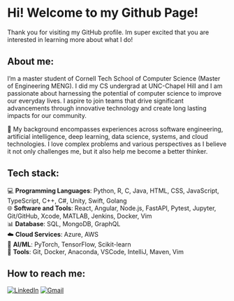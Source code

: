 # Hi! Welcome to my Github Page! 

Thank you for visiting my GitHub profile. Im super excited that you are interested in learning more about what I do!

## About me:

I’m a master student of Cornell Tech School of Computer Science (Master of Engineering MENG). I did my CS undergrad at UNC-Chapel Hill and I am passionate about harnessing the potential of computer science to improve our everyday lives. I aspire to join teams that drive significant advancements through innovative technology and create long lasting impacts for our community.

🔧 My background encompasses experiences across software engineering, artificial intelligence, deep learning, data science, systems, and cloud technologies. I love complex problems and various perspectives as I believe it not only challenges me, but it also help me become a better thinker.

## Tech stack:

💻 **Programming Languages**: Python, R, C, Java, HTML, CSS, JavaScript, TypeScript, C++, C#, Unity, Swift, Golang  
🌐 **Software and Tools**: React, Angular, Node.js, FastAPI, Pytest, Jupyter, Git/GitHub, Xcode, MATLAB, Jenkins, Docker, Vim  
📊 **Database**: SQL, MongoDB, GraphQL  
☁️ **Cloud Services**: Azure, AWS  
🤖 **AI/ML**: PyTorch, TensorFlow, Scikit-learn   
🚀 **Tools**: Git, Docker, Anaconda, VSCode, IntelliJ, Maven, Vim

## How to reach me:

[![LinkedIn](https://img.shields.io/badge/LinkedIn-blue?style=flat-square&logo=linkedin)](https://www.linkedin.com/in/andy-dong1)
[![Gmail](https://img.shields.io/badge/Gmail-red?style=flat-square&logo=gmail&logoColor=white)](mailto:andyd4808@gmail.com)
